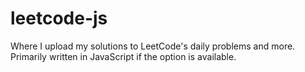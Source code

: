 # leetcode-js
Where I upload my solutions to LeetCode's daily problems and more. Primarily written in JavaScript if the option is available.
